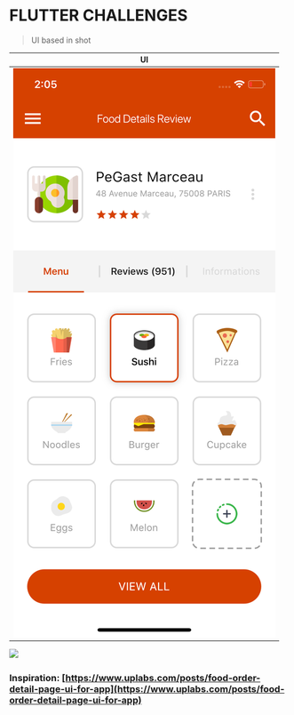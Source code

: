 # FLUTTER CHALLENGES

> UI based in shot



|UI|
|--|
|<img src='https://github.com/arleyhr/flutter_challenges/blob/develop/lib/apps/restaurant_details_review/screenshots/screen.png?raw=true' />

<img src='https://assets.materialup.com/uploads/409ec980-081b-4b81-b264-201734858b4b/preview.jpg' />


### Inspiration: [https://www.uplabs.com/posts/food-order-detail-page-ui-for-app](https://www.uplabs.com/posts/food-order-detail-page-ui-for-app)